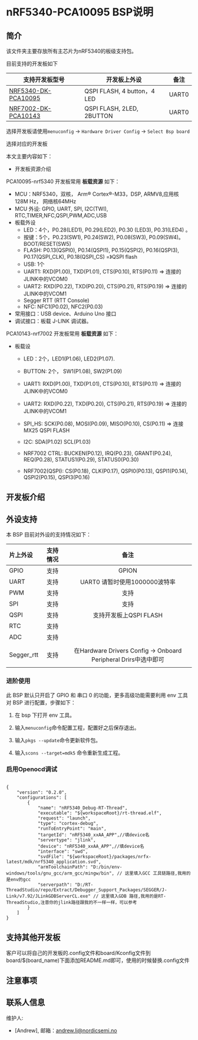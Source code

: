 # nRF5340-PCA10095 BSP说明

## 简介

该文件夹主要存放所有主芯片为nRF5340的板级支持包。

目前支持的开发板如下

| 支持开发板型号                                               | 开发板上外设                | 备注  |
| ------------------------------------------------------------ | --------------------------- | ----- |
| [NRF5340-DK-PCA10095](https://www.nordicsemi.com/Products/Development-hardware/nRF5340-DK) | QSPI FLASH, 4 button，4 LED | UART0 |
| [NRF7002-DK-PCA10143](https://www.nordicsemi.com/Products/Development-hardware/nRF7002-DK) | QSPI FLASH, 2LED, 2BUTTON   | UART0 |




选择开发板请使用`menuconfig` -> `Hardware Driver Config` -> `Select Bsp board`

选择对应的开发板

本文主要内容如下：

- 开发板资源介绍

PCA10095-nrf5340 开发板常用 **板载资源** 如下：

- MCU：NRF5340，双核， Arm® Cortex®-M33，DSP, ARMV8,应用核128M Hz， 网络核64MHz
- MCU 外设: GPIO, UART, SPI, I2C(TWI), RTC,TIMER,NFC,QSPI,PWM,ADC,USB
- 板载外设
  - LED：4个，P0.28(LED1), P0.29(LED2), P0.30 (LED3), P0.31(LED4) 。
  - 按键：5个，P0.23(SW1), P0.24(SW2), P0.08(SW3), P0.09(SW4)。BOOT/RESET(SW5)
  - FLASH: P0.13(QSPI0), P0.14(QSPI1), P0.15(QSPI2), P0.16(QSPI3), P0.17(QSPI_CLK), P0.18(QSPI_CS)  =》QSPI flash
  - USB:   1个
  - UART1: RXD(P1.00), TXD(P1.01), CTS(P0.10), RTS(P0.11)   => 连接的JLINK中的VCOM0
  - UART2: RXD(P0.22), TXD(P0.20), CTS(P0.21), RTS(P0.19)  => 连接的JLINK中的VCOM1
  - Segger RTT (RTT Console)
  - NFC: NFC1(P0.02), NFC2(P0.03)
- 常用接口：USB device、Arduino Uno 接口
- 调试接口：板载 J-LINK 调试器。

PCA10143-nrf7002 开发板常用 **板载资源** 如下：

- 板载设
  - LED：2个，LED1(P1.06), LED2(P1.07).

  - BUTTON: 2个， SW1(P1.08), SW2(P1.09)

  - UART1: RXD(P1.00), TXD(P1.01), CTS(P0.10), RTS(P0.11)   => 连接的JLINK中的VCOM0

  - UART2: RXD(P0.22), TXD(P0.20), CTS(P0.21), RTS(P0.19)  => 连接的JLINK中的VCOM1

  - SPI_HS: SCK(P0.08), MOSI(P0.09), MISO(P0.10), CS(P0.11)  => 连接MX25 QSPI FLASH

  - I2C: SDA(P1.02)   SCL(P1.03)

  - NRF7002 CTRL: BUCKEN(P0.12), IRQ(P0.23), GRANT(P0.24), REQ(P0.28), STATUS1(P0.29), STATUS0(P0.30)

  - NRF7002(QSPI): CS(P0.18), CLK(P0.17), QSPI0(P0.13), QSPI1(P0.14), QSPI2(P0.15), QSPI3(P0.16)

    

## 开发板介绍

## 外设支持

本 BSP 目前对外设的支持情况如下：

| **片上外设** | **支持情况** |        **备注**        |
| :----------- | :----------: | :--------------------: |
| GPIO         |     支持     |         GPION          |
| UART         |     支持     |         UART0 请暂时使用1000000波特率|
| PWM          |     支持     |          支持          |
| SPI          |     支持     |          支持          |
| QSPI         |     支持     | 支持开发板上QSPI FLASH |
| RTC          |     支持     |                        |
| ADC          |     支持     |                        |
|  |              |                        |
| Segger_rtt | 支持 | 在Hardware Drivers Config → Onboard Peripheral Drirs中选中即可 |
|              |              |                        |



### 进阶使用

此 BSP 默认只开启了 GPIO 和 串口 0 的功能，更多高级功能需要利用 env 工具对 BSP 进行配置，步骤如下：

1. 在 bsp 下打开 env 工具。

2. 输入`menuconfig`命令配置工程，配置好之后保存退出。

3. 输入`pkgs --update`命令更新软件包。

4. 输入`scons --target=mdk5` 命令重新生成工程。


### 启用Openocd调试

```

{
    "version": "0.2.0",
    "configurations": [
        {
            "name": "nRF5340_Debug-RT-Thread",
            "executable": "${workspaceRoot}/rt-thread.elf",
            "request": "launch",
            "type": "cortex-debug",
            "runToEntryPoint": "main",
            "targetId": "nRF5340_xxAA_APP",//填device名
            "servertype": "jlink",
            "device": "nRF5340_xxAA_APP",//填device名
            "interface": "swd",
            "svdFile": "${workspaceRoot}/packages/nrfx-latest/mdk/nrf5340_application.svd",
            "armToolchainPath": "D:/bin/env-windows/tools/gnu_gcc/arm_gcc/mingw/bin", // 这里填入GCC 工具链路径,我用的是env的gcc
            "serverpath": "D:/RT-ThreadStudio/repo/Extract/Debugger_Support_Packages/SEGGER/J-Link/v7.92/JLinkGDBServerCL.exe" // 这里填入GDB 路径,我用的是RT-ThreadStudio,注意你的jlink路径跟我的不一样一样，可以参考
        }
    ]
}

```


## 支持其他开发板

客户可以将自己的开发板的.config文件和board/Kconfig文件到board/$(board_name)下面添加README.md即可，使用的时候替换.config文件

## 注意事项

## 联系人信息

维护人:

-  [Andrew], 邮箱：<andrew.li@nordicsemi.no>